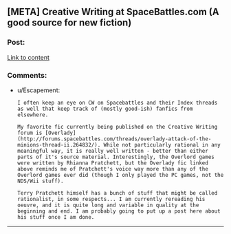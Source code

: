 ## [META] Creative Writing at SpaceBattles.com (A good source for new fiction)

### Post:

[Link to content](http://forums.spacebattles.com/forums/creative-writing.18/)

### Comments:

- u/Escapement:
  ```
  I often keep an eye on CW on Spacebattles and their Index threads as well that keep track of (mostly good-ish) fanfics from elsewhere. 

  My favorite fic currently being published on the Creative Writing forum is [Overlady](http://forums.spacebattles.com/threads/overlady-attack-of-the-minions-thread-ii.264832/). While not particularly rational in any meaningful way, it is really well written - better than either parts of it's source material. Interestingly, the Overlord games were written by Rhianna Pratchett, but the Overlady fic linked above reminds me of Pratchett's voice way more than any of the Overlord games ever did (though I only played the PC games, not the NDS/Wii stuff). 

  Terry Pratchett himself has a bunch of stuff that might be called rationalist, in some respects... I am currently rereading his oeuvre, and it is quite long and variable in quality at the beginning and end. I am probably going to put up a post here about his stuff once I am done.
  ```

---

